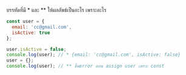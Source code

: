 บรรทัดที่มี * และ ** ให้ผลลัพธ์เป็นอะไร เพราะอะไร

```js
const user = {
  email: 'cc@gmail.com',
  isActive: true
};

user.isActive = false;
console.log(user); // * {email: 'cc@gmail.com', isActive: false}
user = {};
console.log(user); // ** ขึ้นerror ตอน assign user เพราะ const

```
